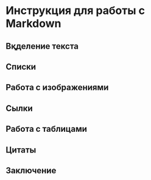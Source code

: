 # Инструкция для работы с Markdown

## Вқделение текста 

## Списки

## Работа с изображениями

## Cылки 

## Работа с таблицами 

## Цитаты

## Заключение 